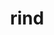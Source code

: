 ---
category: 4-letters
denotation: null
name: rind
reference_link: https://www.etymonline.com/word/rind
root_language: null
root_name: null
title: rind
type: free
word_sums:
- respelling: rind
  sum: 'Rind + '
---